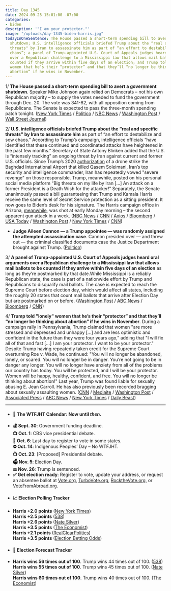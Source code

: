 ```yaml
---
title: Day 1345
date: 2024-09-25 15:01:00 -07:00
categories:
- biden
description: '"I am your protector."'
image: "/uploads/day-1345-biden-harris.jpg"
todayInOneSentence: The House passed a short-term spending bill to avert a government
  shutdown; U.S. intelligence officials briefed Trump about the “real and specific
  threats" by Iran to assassinate him as part of “an effort to destabilize and sow
  chaos”; a panel of Trump-appointed U.S. Court of Appeals judges heard oral arguments
  over a Republican challenge to a Mississippi law that allows mail ballots to be
  counted if they arrive within five days of an election; and Trump told "lonely"
  women that he’s their “protector” and that they’ll “no longer be thinking about
  abortion” if he wins in November.
---
```


1/ **The House passed a short-term spending bill to avert a government shutdown**. Speaker Mike Johnson again relied on Democrats – not his own Republican majority – to supply the votes needed to fund the government through Dec. 20. The vote was 341-82, with all opposition coming from Republicans. The Senate is expected to pass the three-month spending patch tonight. ([New York Times](https://www.nytimes.com/2024/09/25/us/politics/house-short-term-spending-bill.html) / [Politico](https://www.politico.com/live-updates/2024/09/25/congress/house-passes-spending-patch-00181038) / [NBC News](https://www.nbcnews.com/politics/congress/house-poised-pass-bill-avert-shutdown-dropping-trump-voting-plan-rcna172426) / [Washington Post](https://www.washingtonpost.com/business/2024/09/25/government-shutdown-vote-live-updates/) / [Wall Street Journal](https://www.wsj.com/politics/policy/lawmakers-are-set-to-pass-bill-averting-government-shutdown-before-election-a67485ff))

2/ **U.S. intelligence officials briefed Trump about the “real and specific threats" by Iran to assassinate him** as part of “an effort to destabilize and sow chaos.” According to Trump’s campaign, intelligence officials “have identified that these continued and coordinated attacks have heightened in the past few months.” Secretary of State Antony Blinken added that the U.S. is “intensely tracking” an ongoing threat by Iran against current and former U.S. officials. Since Trump’s 2020 [authorization](https://whatthefuckjusthappenedtoday.com/2020/01/05/day-1081/#1-trump-authorized-a-drone-strike-at) of a drone strike the Baghdad International Airport that killed Qasem Soleimani, Iran’s top security and intelligence commander, Iran has repeatedly vowed "severe revenge" on those responsible. Trump, meanwhile, posted on his personal social media platform “Big threats on my life by Iran [...] An attack on a former President is a Death Wish for the attacker!” Separately, the Senate unanimously passed a bill guaranteeing that Trump and Kamala Harris receive the same level of Secret Service protection as a sitting president. It now goes to Biden’s desk for his signature. The Harris campaign office in Arizona, [meanwhile](https://abcnews.go.com/US/harris-campaign-office-arizona-damaged-apparent-gunfire-police/story?id=114077756), was shot at early Monday morning – the second apparent gun attack in a week. ([NBC News](https://www.nbcnews.com/politics/donald-trump/trump-briefed-ongoing-iranian-threats-assassinate-campaign-says-rcna172588) / [CNN](https://www.cnn.com/2024/09/24/politics/senate-bill-secret-service-protection-trump/index.html) / [Axios](https://www.axios.com/2024/09/25/trump-iran-assassinate-threats-intelligence-briefing-odi) / [Bloomberg](https://www.bloomberg.com/news/articles/2024-09-25/trump-told-of-specific-iran-assassination-plot-campaign-says) / [USA Today](https://www.usatoday.com/story/news/politics/2024/09/24/trump-says-iran-wants-to-assassinate-him-to-sow-havoc-in-us/75371209007/) / [Washington Post](https://www.washingtonpost.com/politics/2024/09/24/trump-iran-harris-intelligence/) / [New York Times](https://www.nytimes.com/2024/09/24/us/politics/trump-iran-threats.html) / [CNN](https://www.cnn.com/2024/09/25/politics/blinken-us-tracking-iran-threats-officials/index.html))

* **Judge Aileen Cannon — a Trump appointee — was randomly assigned the attempted assassination case**. Cannon presided over — and threw out — the criminal classified documents case the Justice Department brought against Trump. ([Politico](https://www.politico.com/news/2024/09/24/ryan-routh-aileen-cannon-charged-00180836))

3/ **A panel of Trump-appointed U.S. Court of Appeals judges heard oral arguments over a Republican challenge to a Mississippi law that allows mail ballots to be counted if they arrive within five days of an election** as long as they’re postmarked by that date.While Mississippi is a reliably Republican state, the case is part of a nationwide effort by Trump and Republicans to disqualify mail ballots. The case is expected to reach the Supreme Court before election day, which would affect all states, including the roughly 20 states that count mail ballots that arrive after Election Day but are postmarked on or before. ([Washington Post](https://www.washingtonpost.com/politics/2024/09/24/mississippi-mail-ballots-trump/) / [ABC News](https://abcnews.go.com/Politics/conservative-appeals-court-judges-heard-mississippi-case-peel/story?id=114045219) / [Bloomberg](https://www.bloomberg.com/news/articles/2024-09-24/late-arriving-2024-ballots-challenged-by-gop-at-appeals-court) / [CNN](https://www.cnn.com/2024/09/24/politics/mississippi-mail-in-ballots-5th-circuit/index.html))

4/ **Trump told "lonely" women that he’s their “protector” and that they’ll “no longer be thinking about abortion” if he wins in November**. During a campaign rally in Pennsylvania, Trump claimed that women "are more stressed and depressed and unhappy [...] and are less optimistic and confident in the future than they were four years ago," adding that "I will fix all of that and fast [...] I am your protector. I want to be your protector." Despite Trump having repeatedly taken credit for the Supreme Court overturning Roe v. Wade, he continued: "You will no longer be abandoned, lonely, or scared. You will no longer be in danger. You’re not going to be in danger any longer. You will no longer have anxiety from all of the problems our country has today. You will be protected, and I will be your protector. Women will be happy, healthy, confident, and free. You will no longer be thinking about abortion!" Last year, Trump was found liable for sexually abusing E. Jean Carroll. He has also previously been recorded bragging about sexually assaulting women. ([CNN](https://www.cnn.com/2024/09/24/politics/donald-trump-women-voters-protector-abortion/index.html) / [Mediaite](https://www.mediaite.com/politics/trump-tells-lonely-women-they-will-no-longer-be-thinking-about-abortion-if-he-wins/) / [Washington Post](https://www.washingtonpost.com/elections/2024/09/25/trump-women-voters-harris/) / [Associated Press](https://apnews.com/article/trump-women-protector-abortion-election-697ce355f7386bfd192b99bb00322705) / [ABC News](https://abcnews.go.com/US/wireStory/trump-tells-women-protector-gop-struggles-outreach-female-114065147) / [New York Times](https://www.nytimes.com/2024/09/23/us/politics/trump-women-abortion.html) / [Daily Beast](https://www.thedailybeast.com/trump-with-a-straight-face-tells-women-i-am-your-protector))



---

* #### 📅 The WTFJHT Calendar: Now until *then*. 
* **💰 Sept. 30**: Government funding deadline. \
**📺 Oct. 1**: CBS vice presidential debate. \
**📆 Oct. 6**: Last day to register to vote in some states. \
**⛔️ Oct. 14**: Indigenous Peoples’ Day – No WTFJHT. \
**📺 Oct. 23**: [Proposed] Presidential debate. \
**🗳️ Nov. 5**: Election Day. \
**⚖️ Nov. 26**: Trump is sentenced. 
* **✅ Get election ready**: Register to vote, update your address, or request an absentee ballot at [Vote.org](https://www.vote.org/), [TurboVote.org](https://turbovote.org/), [RocktheVote.org](https://www.rockthevote.org/), or [VoteFromAbroad.org](https://www.votefromabroad.org/).
* #### 📈 Election Polling Tracker
* **Harris +2.0 points** ([New York Times](https://www.nytimes.com/interactive/2024/us/elections/polls-president.html)) \
**Harris +2.5 points** ([538](https://projects.fivethirtyeight.com/polls/president-general/2024/national/)) \
**Harris +2.6 points** ([Nate Silver](https://www.natesilver.net/p/nate-silver-2024-president-election-polls-model)) \
**Harris +3.5 points** ([The Economist](https://www.economist.com/interactive/us-2024-election/trump-harris-polls)) \
**Harris +2.1 points** ([RealClearPolitics](https://www.realclearpolling.com/polls/president/general/2024/trump-vs-harris)) \
**Harris +3.5 points** ([Election Betting Odds](https://www.electionbettingodds.com/))
* #### 🔮 Election Forecast Tracker
* **Harris wins 56 times out of 100**. Trump wins 44 times out of 100. ([538](https://projects.fivethirtyeight.com/2024-election-forecast/)) \
**Harris wins 55 times out of 100**. Trump wins 45 times out of 100. ([Nate Silver](https://www.natesilver.net/p/nate-silver-2024-president-election-polls-model)) \
**Harris wins 60 times out of 100**. Trump wins 40 times out of 100. ([The Economist](https://www.economist.com/interactive/us-2024-election/prediction-model/president/))
